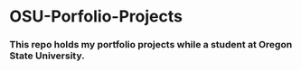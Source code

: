 # OSU-Porfolio-Projects

### This repo holds my portfolio projects while a student at Oregon State University.